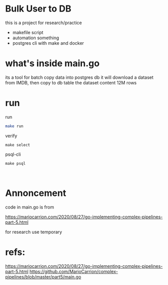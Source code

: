 # Bulk User to DB
this is a project for research/practice
- makefile script
- automation something
- postgres cli with make and docker

# what's inside main.go
its a tool for batch copy data into postgres db
it will download a dataset from IMDB, then copy to db table
the dataset content 12M rows

# run
run 
```bash
make run
```
verify
```
make select
```
psql-cli
```
make psql
```
<br>

# Annoncement

code in main.go is from

https://mariocarrion.com/2020/08/27/go-implementing-complex-pipelines-part-5.html

for research use temporary
# refs:
https://mariocarrion.com/2020/08/27/go-implementing-complex-pipelines-part-5.html
https://github.com/MarioCarrion/complex-pipelines/blob/master/part5/main.go

